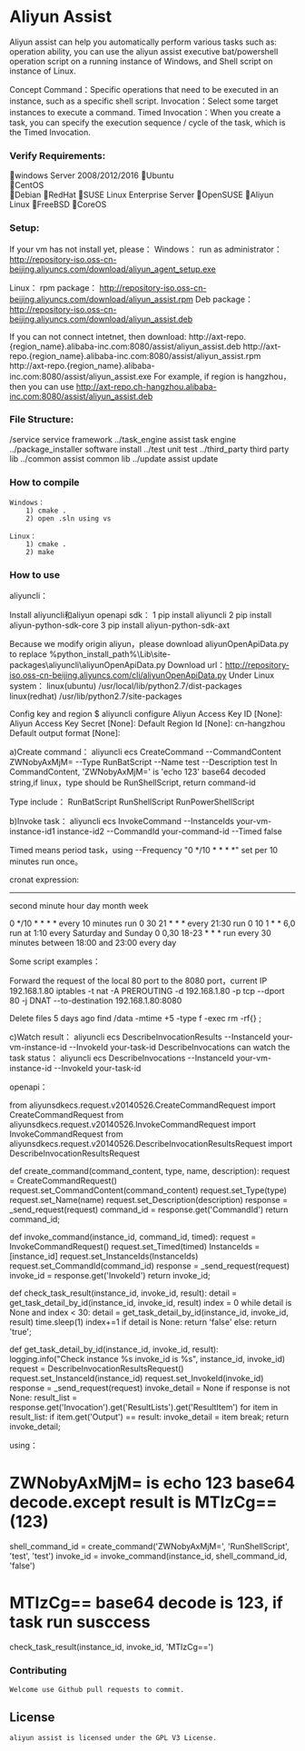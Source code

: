 # Aliyun Assist

Aliyun assist can help you automatically perform various tasks such as:
operation ability, you can use the aliyun assist executive bat/powershell operation script on a running instance of Windows, and Shell script on instance of Linux.

Concept
  Command：Specific operations that need to be executed in an instance, such as a specific shell script.
  Invocation：Select some target instances to execute a command.
  Timed Invocation：When you create a task, you can specify the execution sequence / cycle of the task, which is the Timed Invocation.

###  Verify Requirements:

windows Server 2008/2012/2016
Ubuntu   
CentOS  
Debian
RedHat
SUSE Linux Enterprise Server
OpenSUSE
Aliyun Linux
FreeBSD
CoreOS

### Setup:
If your vm has not install yet, please：
Windows：
run as administrator：
    http://repository-iso.oss-cn-beijing.aliyuncs.com/download/aliyun_agent_setup.exe

Linux：
rpm package：
    http://repository-iso.oss-cn-beijing.aliyuncs.com/download/aliyun_assist.rpm
Deb package：
    http://repository-iso.oss-cn-beijing.aliyuncs.com/download/aliyun_assist.deb
		
If you can not connect intetnet, then download:
  http://axt-repo.{region_name}.alibaba-inc.com:8080/assist/aliyun_assist.deb
  http://axt-repo.{region_name}.alibaba-inc.com:8080/assist/aliyun_assist.rpm
  http://axt-repo.{region_name}.alibaba-inc.com:8080/assist/aliyun_assist.exe
For example, if region is hangzhou，then you can use http://axt-repo.ch-hangzhou.alibaba-inc.com:8080/assist/aliyun_assist.deb

### File Structure:

  /service  service framework
../task_engine assist task engine
../package_installer software install
../test unit test
../third_party third party lib
../common assist common lib
../update assist update
	
### How to compile
    Windows：
		1) cmake .
		2) open .sln using vs
		
    Linux：
		1) cmake .
		2) make
		

### How to use
  aliyuncli：
 
  Install aliyuncli和aliyun openapi sdk：
1 pip install aliyuncli
2 pip install aliyun-python-sdk-core
3 pip install aliyun-python-sdk-axt
	
Because we modify origin aliyun，please download aliyunOpenApiData.py to replace %python_install_path%\Lib\site-packages\aliyuncli\aliyunOpenApiData.py
  Download url：http://repository-iso.oss-cn-beijing.aliyuncs.com/cli/aliyunOpenApiData.py
  Under Linux system：
  linux(ubuntu)
    /usr/local/lib/python2.7/dist-packages   
  linux(redhat)
    /usr/lib/python2.7/site-packages
	
  Config key and region
$ aliyuncli configure
Aliyun Access Key ID [None]: <Your aliyun access key id>
Aliyun Access Key Secret [None]: <Your aliyun access key secret>
Default Region Id [None]: cn-hangzhou
Default output format [None]: 

a)Create command：
  aliyuncli ecs CreateCommand --CommandContent ZWNobyAxMjM= --Type RunBatScript --Name test --Description test
In CommandContent, 'ZWNobyAxMjM=' is 'echo 123' base64 decoded string,if linux，type should be RunShellScript, return command-id

Type include：
RunBatScript
RunShellScript
RunPowerShellScript

b)Invoke task：
  aliyuncli ecs InvokeCommand --InstanceIds  your-vm-instance-id1 instance-id2 --CommandId your-command-id --Timed false

  Timed means period task，using --Frequency "0 */10 * * * *" set per 10 minutes run once。

cronat expression:
*       *      *    *   *      *
second minute hour day month week

0 */10 * * * *  every 10 minutes run 
0 30 21 * * * every 21:30 run
0 10 1 * * 6,0 run at 1:10 every Saturday and Sunday
0 0,30 18-23 * * * run every 30 minutes between 18:00 and 23:00 every day

Some script examples：

Forward the request of the local 80 port to the 8080 port，current IP 192.168.1.80
iptables -t nat -A PREROUTING -d 192.168.1.80 -p tcp --dport 80 -j DNAT --to-destination 192.168.1.80:8080

Delete files 5 days ago
find /data -mtime +5 -type f -exec rm -rf{} \;

c)Watch result：
  aliyuncli ecs DescribeInvocationResults --InstanceId your-vm-instance-id --InvokeId your-task-id
DescribeInvocations can watch the task status：
  aliyuncli ecs DescribeInvocations --InstanceId your-vm-instance-id --InvokeId your-task-id


  openapi：

from aliyunsdkecs.request.v20140526.CreateCommandRequest import CreateCommandRequest
from aliyunsdkecs.request.v20140526.InvokeCommandRequest import InvokeCommandRequest
from aliyunsdkecs.request.v20140526.DescribeInvocationResultsRequest import DescribeInvocationResultsRequest

def create_command(command_content, type, name, description):
    request = CreateCommandRequest()
    request.set_CommandContent(command_content)
    request.set_Type(type)
    request.set_Name(name)
    request.set_Description(description)
    response = _send_request(request)
    command_id = response.get('CommandId')
    return command_id;

def invoke_command(instance_id, command_id, timed):
    request = InvokeCommandRequest()
    request.set_Timed(timed)
    InstanceIds = [instance_id]
    request.set_InstanceIds(InstanceIds)
    request.set_CommandId(command_id)
    response = _send_request(request)
    invoke_id = response.get('InvokeId')
    return invoke_id;

def check_task_result(instance_id, invoke_id, result):
    detail = get_task_detail_by_id(instance_id, invoke_id, result)
    index = 0
    while detail is None and index < 30:
        detail = get_task_detail_by_id(instance_id, invoke_id, result)
        time.sleep(1)
        index+=1
    if detail is None:
        return 'false'
    else:
        return 'true';

def get_task_detail_by_id(instance_id, invoke_id, result):
    logging.info("Check instance %s invoke_id is %s", instance_id, invoke_id)
    request = DescribeInvocationResultsRequest()
    request.set_InstanceId(instance_id)
    request.set_InvokeId(invoke_id)
    response = _send_request(request)
    invoke_detail = None
    if response is not None:
        result_list = response.get('Invocation').get('ResultLists').get('ResultItem')
        for item in result_list:
            if item.get('Output') == result:
                invoke_detail = item
                break;
        return invoke_detail;

using： 
  # ZWNobyAxMjM= is echo 123 base64 decode.except result is MTIzCg==(123)
  shell_command_id = create_command('ZWNobyAxMjM=', 'RunShellScript', 'test', 'test')
  invoke_id = invoke_command(instance_id, shell_command_id, 'false')
  # MTIzCg== base64 decode is 123, if task run susccess
  check_task_result(instance_id, invoke_id, 'MTIzCg==')

### Contributing

    Welcome use Github pull requests to commit.

## License

    aliyun assist is licensed under the GPL V3 License.